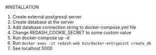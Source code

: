 #INSTALLATION
1. Create external postgresql server
2. Create database at the server
3. Add database connection string to docker-compose.yml file
4. Change REDASH_COOKIE_SECRET to some custom value
4. Run docker-compose up -d
5. Run `docker exec -it redash-web bin/docker-entrypoint create_db`
6. See localhost 5000